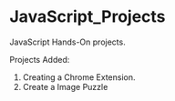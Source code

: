# JavaScript_Projects
JavaScript Hands-On projects.

Projects Added:
1. Creating a Chrome Extension.
2. Create a Image Puzzle
